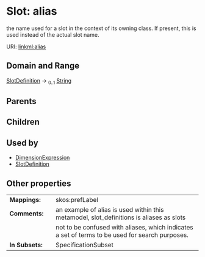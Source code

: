 
# Slot: alias

the name used for a slot in the context of its owning class.  If present, this is used instead of the actual slot name.

URI: [linkml:alias](https://w3id.org/linkml/alias)


## Domain and Range

[SlotDefinition](SlotDefinition.md) &#8594;  <sub>0..1</sub> [String](types/String.md)

## Parents


## Children


## Used by

 * [DimensionExpression](DimensionExpression.md)
 * [SlotDefinition](SlotDefinition.md)

## Other properties

|  |  |  |
| --- | --- | --- |
| **Mappings:** | | skos:prefLabel |
| **Comments:** | | an example of alias is used within this metamodel, slot_definitions is aliases as slots |
|  | | not to be confused with aliases, which indicates a set of terms to be used for search purposes. |
| **In Subsets:** | | SpecificationSubset |
